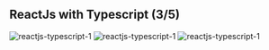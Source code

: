 ## ReactJs with Typescript (3/5)

![reactjs-typescript-1](https://github.com/HiranFerretiBaccos/reactjs-typescript-3/blob/main/image3.png)
![reactjs-typescript-1](https://github.com/HiranFerretiBaccos/reactjs-typescript-3/blob/main/image1.png)
![reactjs-typescript-1](https://github.com/HiranFerretiBaccos/reactjs-typescript-3/blob/main/image2.png)
